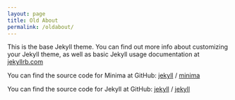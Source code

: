 ```yaml
---
layout: page
title: Old About
permalink: /oldabout/
---
```


This is the base Jekyll theme. You can find out more info about customizing your Jekyll theme, as well as basic Jekyll usage documentation at [jekyllrb.com](https://jekyllrb.com/)

You can find the source code for Minima at GitHub:
[jekyll][jekyll-organization] /
[minima](https://github.com/jekyll/minima)

You can find the source code for Jekyll at GitHub:
[jekyll][jekyll-organization] /
[jekyll](https://github.com/jekyll/jekyll)


[jekyll-organization]: https://github.com/jekyll
